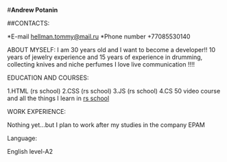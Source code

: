 #**Andrew Potanin**

##CONTACTS:

*E-mail hellman.tommy@mail.ru
*Phone number +77085530140


ABOUT MYSELF:
I am 30 years old and I want to become a developer!! 10 years of jewelry experience and 15 years of experience in drumming, collecting knives and niche perfumes I love live communication !!!!


EDUCATION AND COURSES:

1.HTML (rs school)
2.CSS (rs school)
3.JS (rs school)
4.CS 50 video course
and all the things I learn in [rs school](https://app.rs.school/)


WORK EXPERIENCE:

Nothing yet...but I plan to work after my studies in the company EPAM



Language:

English level-A2